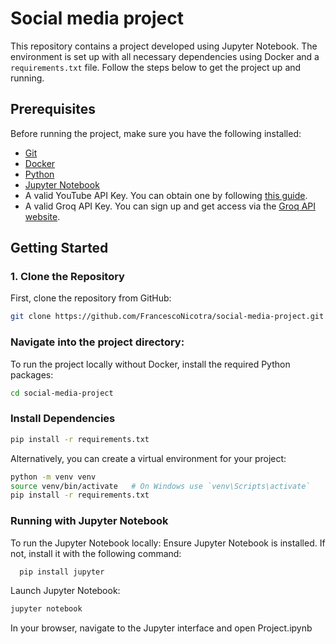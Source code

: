 # Social media project

This repository contains a project developed using Jupyter Notebook. The environment is set up with all necessary dependencies using Docker and a `requirements.txt` file. Follow the steps below to get the project up and running.

## Prerequisites

Before running the project, make sure you have the following installed:

- [Git](https://git-scm.com/)
- [Docker](https://www.docker.com/)
- [Python](https://www.python.org/downloads/)
- [Jupyter Notebook](https://jupyter.org/install)
- A valid YouTube API Key. You can obtain one by following [this guide](https://developers.google.com/youtube/v3/getting-started).
- A valid Groq API Key. You can sign up and get access via the [Groq API website](https://groq.com/).

## Getting Started

### 1. Clone the Repository

First, clone the repository from GitHub:

```bash
git clone https://github.com/FrancescoNicotra/social-media-project.git
```
### Navigate into the project directory:
To run the project locally without Docker, install the required Python packages:
```bash
cd social-media-project
```
### Install Dependencies
```bash
pip install -r requirements.txt
```
Alternatively, you can create a virtual environment for your project:
```bash
python -m venv venv
source venv/bin/activate   # On Windows use `venv\Scripts\activate`
pip install -r requirements.txt
```

### Running with Jupyter Notebook
To run the Jupyter Notebook locally:
  Ensure Jupyter Notebook is installed. If not, install it with the following command:
  ```bash
    pip install jupyter
  ```
Launch Jupyter Notebook:
```bash
jupyter notebook
```
In your browser, navigate to the Jupyter interface and open Project.ipynb
